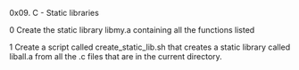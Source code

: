 0x09. C - Static libraries

0 Create the static library libmy.a containing all the functions listed

1 Create a script called create_static_lib.sh that creates a static library called liball.a from all the .c files that are in the current directory.
